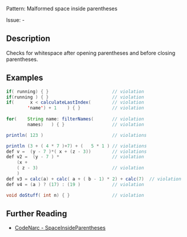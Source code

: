 Pattern: Malformed space inside parentheses

Issue: -

## Description

Checks for whitespace after opening parentheses and before closing parentheses.

## Examples

```java
if( running) { }                        // violation
if(running ) { }                        // violation
if(      x < calculateLastIndex(        // violation
		'name') + 1    ) { }            // violation
		
for(    String name: filterNames(       // violation
		names)   ) { }                  // violation

println( 123 )                          // violations

println (3 + ( 4 * 7 )+7) + (   5 * 1 ) // violations
def v =  (y - 7 )*( x + (z - 3))        // violations
def v2 =  (y - 7 ) *                    // violation
	(x + 
	( z - 3)                            // violation
	)
def v3 = calc(a) + calc( a + ( b - 1) * 2) + calc(7)  // violation
def v4 = (a ) ? (17) : (19 )            // violation

void doStuff( int n) { }                // violation
```

## Further Reading

* [CodeNarc - SpaceInsideParentheses](https://codenarc.org/codenarc-rules-formatting.html#spaceinsideparentheses-rule)